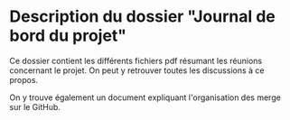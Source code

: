 # Description du dossier "Journal de bord du projet"

Ce dossier contient les différents fichiers pdf résumant les réunions concernant le projet.
On peut y retrouver toutes les discussions à ce propos.

On y trouve également un document expliquant l'organisation des merge sur le GitHub.
